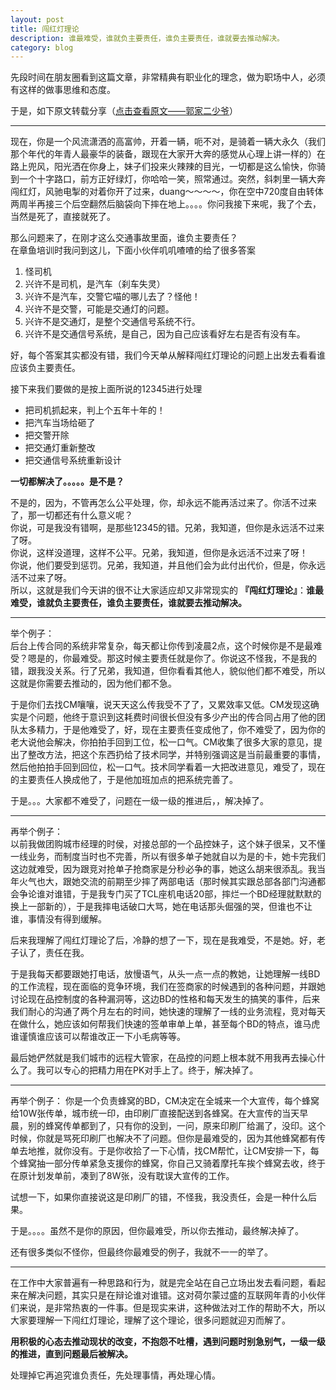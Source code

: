 ```yaml
---
layout: post
title: 闯红灯理论
description: 谁最难受，谁就负主要责任，谁负主要责任，谁就要去推动解决。
category: blog
---
```


先段时间在朋友圈看到这篇文章，非常精典有职业化的理念，做为职场中人，必须有这样的做事思维和态度。

于是，如下原文转载分享（[点击查看原文——郭家二少爷](http://mp.weixin.qq.com/s?__biz=MjM5NjA3MjQwMQ==&mid=204381616&idx=1&sn=3de0860b06464452d8abafb7045b6e78)）

******

现在，你是一个风流潇洒的高富帅，开着一辆，呃不对，是骑着一辆大永久（我们那个年代的年青人最豪华的装备，跟现在大家开大奔的感觉从心理上讲一样的）在路上兜风，阳光洒在你身上，妹子们投来火辣辣的目光，一切都是这么愉快，你骑到一个十字路口，前方正好绿灯，你哈哈一笑，照常通过。突然，斜刺里一辆大奔闯红灯，风驰电掣的对着你开了过来，duang～～～～，你在空中720度自由转体两周半再接三个后空翻然后脑袋向下摔在地上。。。。你问我接下来呢，我了个去，当然是死了，直接就死了。

那么问题来了，在刚才这么交通事故里面，谁负主要责任？     
在章鱼培训时我问到这儿，下面小伙伴叽叽喳喳的给了很多答案   

1. 怪司机
2. 兴许不是司机，是汽车（刹车失灵）
3. 兴许不是汽车，交警它喵的哪儿去了？怪他！
4. 兴许不是交警，可能是交通灯的问题。
5. 兴许不是交通灯，是整个交通信号系统不行。
6. 兴许不是交通信号系统，是自己，因为自己应该看好左右是否有没有车。

好，每个答案其实都没有错，我们今天单从解释闯红灯理论的问题上出发去看看谁应该负主要责任。

接下来我们要做的是按上面所说的12345进行处理  

- 把司机抓起来，判上个五年十年的！
- 把汽车当场给砸了
- 把交警开除
- 把交通灯重新整改
- 把交通信号系统重新设计

**一切都解决了。。。。。是不是？**  

不是的，因为，不管再怎么公平处理，你，却永远不能再活过来了。你活不过来了，那一切都还有什么意义呢？  
你说，可是我没有错啊，是那些12345的错。兄弟，我知道，但你是永远活不过来了呀。  
你说，这样没道理，这样不公平。兄弟，我知道，但你是永远活不过来了呀！  
你说，他们要受到惩罚。兄弟，我知道，并且他们会为此付出代价，但是，你永远活不过来了呀。  
所以，这就是我们今天讲的很不让大家适应却又非常现实的 **『闯红灯理论』**：**谁最难受，谁就负主要责任，谁负主要责任，谁就要去推动解决。**  

******

举个例子：  
后台上传合同的系统非常复杂，每天都让你传到凌晨2点，这个时候你是不是最难受？嗯是的，你最难受。那这时候主要责任就是你了。你说这不怪我，不是我的错，跟我没关系。行了兄弟，我知道，但你看看其他人，貌似他们都不难受，所以这就是你需要去推动的，因为他们都不急。  

于是你们去找CM嚷嚷，说天天这么传我受不了了，又累效率又低。CM发现这确实是个问题，他终于意识到这耗费时间很长但没有多少产出的传合同占用了他的团队太多精力，于是他难受了，好，现在主要责任变成他了，你不难受了，因为你的老大说他会解决，你拍拍手回到工位，松一口气。CM收集了很多大家的意见，提出了整改方法，把这个东西扔给了技术同学，并特别强调这是当前最重要的事情，然后他拍拍手回到回位，松一口气。技术同学看着一大把改进意见，难受了，现在的主要责任人换成他了，于是他加班加点的把系统完善了。  

于是。。。大家都不难受了，问题在一级一级的推进后，，解决掉了。  

******

再举个例子：   
以前我做团购城市经理的时侯，对接总部的一个品控妹子，这个妹子很呆，又不懂一线业务，而制度当时也不完善，所以有很多单子她就自以为是的卡，她卡完我们这边就难受，因为跟竞对抢单子抢商家是分秒必争的事，她这么胡来很添乱。我当年火气也大，跟她交流的前期至少摔了两部电话（那时候其实跟总部各部门沟通都会争论谁对谁错，于是我专门买了TCL座机电话20部，摔烂一个BD经理就默默的换上一部新的），于是我摔电话破口大骂，她在电话那头倔强的哭，但谁也不让谁，事情没有得到缓解。  

后来我理解了闯红灯理论了后，冷静的想了一下，现在是我难受，不是她。好，老子认了，责任在我。  

于是我每天都要跟她打电话，放慢语气，从头一点一点的教她，让她理解一线BD的工作流程，现在面临的竞争环境，我们在签商家的时候遇到的各种问题，并跟她讨论现在品控制度的各种漏洞等，这边BD的性格和每天发生的搞笑的事件，后来我们耐心的沟通了两个月左右的时间，她快速的理解了一线的业务流程，竞对每天在做什么，她应该如何帮我们快速的签单审单上单，甚至每个BD的特点，谁马虎谁谨慎谁应该可以帮谁改正一下小毛病等等。  

最后她俨然就是我们城市的远程大管家，在品控的问题上根本就不用我再去操心什么了。我可以专心的把精力用在PK对手上了。终于，解决掉了。

******

再举个例子：
你是一个负责蜂窝的BD，CM决定在全城来一个大宣传，每个蜂窝给10W张传单，城市统一印，由印刷厂直接配送到各蜂窝。在大宣传的当天早晨，别的蜂窝传单都到了，只有你的没到，一问，原来印刷厂给漏了，没印。这个时候，你就是骂死印刷厂也解决不了问题。但你是最难受的，因为其他蜂窝都有传单去地推，就你没有。于是你收拾了一下心情，找CM帮忙，让CM安排一下，每个蜂窝抽一部分传单紧急支援你的蜂窝，你自己又骑着摩托车挨个蜂窝去收，终于在原计划发单前，凑到了8W张，没有耽误大宣传的工作。

试想一下，如果你直接说这是印刷厂的错，不怪我，我没责任，会是一种什么后果。

于是。。。。虽然不是你的原因，但你最难受，所以你去推动，最终解决掉了。

还有很多类似不怪你，但最终你最难受的例子，我就不一一的举了。

******

在工作中大家普遍有一种思路和行为，就是完全站在自己立场出发去看问题，看起来在解决问题，其实只是在辩论谁对谁错。这对荷尔蒙过盛的互联网年青的小伙伴们来说，是非常热衷的一件事。但是现实来讲，这种做法对工作的帮助不大，所以大家要理解一下闯红灯理论，理解了这个理论，很多问题就迎刃而解了。

**用积极的心态去推动现状的改变，不抱怨不吐槽，遇到问题时别急别气，一级一级的推进，直到问题最后被解决。**

处理掉它再追究谁负责任，先处理事情，再处理心情。
